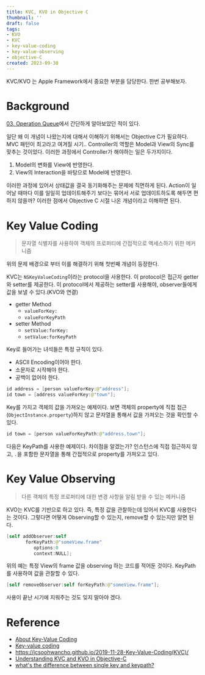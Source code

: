 ```yaml
---
title: KVC, KVO in Objective C
thumbnail: ''
draft: false
tags:
- KVO
- KVC
- key-value-coding
- key-value-observing
- objective-C
created: 2023-09-30
---
```


KVC/KVO 는 Apple Framework에서 중요한 부분을 담당한다. 한번 공부해보자.

# Background

[03. Operation Queue](03.%20Operation%20Queue.md)에서 간단하게 알아보았던 적이 있다.

일단 왜 이 개념이 나왔는지에 대해서 이해하기 위해서는 Objective C가 필요하다. MVC 패턴이 최고라고 여겨질 시기.. Controller의 역할은 Model과 View의 Sync를 맞추는 것이었다. 이러한 과정에서 Controller가 해야하는 일은 두가지이다.

1. Model의 변화를 View에 반영한다.
1. View의 Interaction을 바탕으로 Model에 반영한다.

이러한 과정에 있어서 상태값을 결국 동기화해주는 문제에 직면하게 된다. Action이 일어날 때마다 이를 일일히 업데이트해주기 보다는 묶어서 서로 업데이트하도록 해두면 편하지 않을까? 이러한 점에서 Objective C 시절 나온 개념이라고 이해하면 된다. 

# Key Value Coding

 > 
 > 문자열 식별자를 사용하여 객체의 프로퍼티에 간접적으로 액세스하기 위한 메커니즘

위의 문제 배경으로 부터 이를 해결하기 위해 첫번째 개념이 등장한다. 

KVC는 `NSKeyValueCoding`이라는 protocol을 사용한다. 이 protocol은 접근자 getter와 setter를 제공한다. 이 protocol에서 제공하는 setter를 사용해야, observer들에게 값을 보낼 수 있다.(KVO와 연결)

* getter Method
  * `valueForKey:`
  * `valueForKeyPath`
* setter Method
  * `setValue:forKey:`
  * `setValue:forKeyPath`

Key로 들어가는 녀석들은 특정 규칙이 있다.

* ASCII Encoding이어야 한다.
* 소문자로 시작해야 한다.
* 공백이 없어야 한다.

````swift
id address = [person valueForKey:@"address"];
id town = [address valueForKey:@"town"];
````

Key를 가지고 객체의 값을 가져오는 예제이다. 보면 객체의 property에 직접 접근(`ObjectInstance.property`)하지 않고 문자열을 통해서 값을 가져오는 것을 확인할 수 있다.

````swift
id town = [person valueForKeyPath:@"address.town"];
````

다음은 KeyPath를 사용한 예제이다. 차이점을 알겠는가? 인스턴스에 직접 접근하지 않고, `.`을 포함한 문자열을 통해 간접적으로 property를 가져오고 있다.

# Key Value Observing

 > 
 > 다른 객체의 특정 프로퍼티에 대한 변경 사항을 알림 받을 수 있는 메커니즘

KVO는 KVC를 기반으로 하고 있다. 즉, 특정 값을 관찰하는데 있어서 KVC를 사용한다는 것이다. 그렇다면 어떻게 Observing할 수 있는지, remove할 수 있는지만 알면 된다.

````swift
[self addObserver:self
       forKeyPath:@"someView.frame"
          options:0
          context:NULL];
````

위의 예는 특정 View의 frame 값을 observing 하는 코드를 적어둔 것이다. KeyPath를 사용하여 값을 관찰할 수 있다.

````swift
[self removeObserver:self forKeyPath:@"someView.frame"];
````

사용이 끝난 시기에 지워주는 것도 잊지 말아야 겠다.

# Reference

* [About Key-Value Coding](https://developer.apple.com/library/archive/documentation/Cocoa/Conceptual/KeyValueCoding/index.html#//apple_ref/doc/uid/10000107-SW1)
* [Key-value coding](https://developer.apple.com/library/archive/documentation/General/Conceptual/DevPedia-CocoaCore/KeyValueCoding.html)
* https://jcsoohwancho.github.io/2019-11-28-Key-Value-Coding(KVC)/
* [Understanding KVC and KVO in Objective-C](http://hongchaozhang.github.io/blog/2015/08/13/Understanding-KVC-and-KVO/)
* [what's the difference between single key and keypath?](https://stackoverflow.com/questions/4269568/whats-the-difference-between-single-key-and-keypath)
